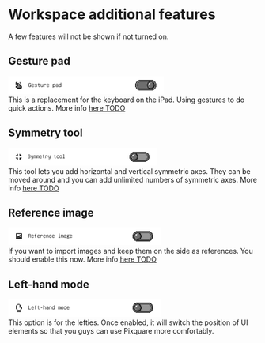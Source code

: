 # Workspace additional features
A few features will not be shown if not turned on.

## Gesture pad
![Gesture pad](images/gesture_pad.png)<br/>
This is a replacement for the keyboard on the iPad. Using gestures to do quick actions. More info [here TODO]()

## Symmetry tool
![Symmetry tool](images/symmetry_tool.png)<br/>
This tool lets you add horizontal and vertical symmetric axes. They can be moved around and you can add unlimited numbers of symmetric axes. More info [here TODO]()

## Reference image
![Reference image](images/ref_image.png)<br/>
If you want to import images and keep them on the side as references. You should enable this now. More info [here TODO]()

## Left-hand mode
![Left-hand mode](images/left_hand_mode.png)<br/>
This option is for the lefties. Once enabled, it will switch the position of UI elements so that you guys can use Pixquare more comfortably.
